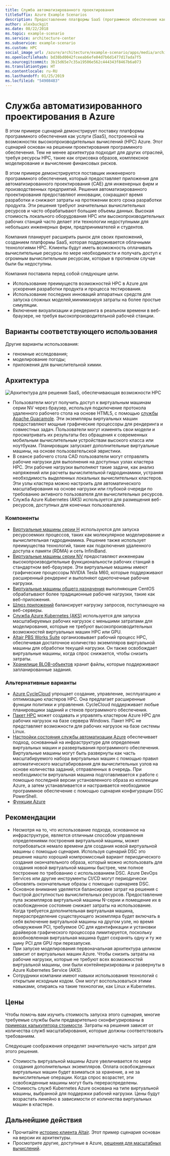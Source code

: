 ```yaml
---
title: Служба автоматизированного проектирования
titleSuffix: Azure Example Scenarios
description: Предоставление платформы SaaS (программное обеспечение как услуга) для автоматизированного проектирования (CAE) в Azure.
author: alexbuckgit
ms.date: 08/22/2018
ms.topic: example-scenario
ms.service: architecture-center
ms.subservice: example-scenario
ms.custom: HPC
social_image_url: /azure/architecture/example-scenario/apps/media/architecture-hpc-saas.png
ms.openlocfilehash: bd38bd0042fceeab6efe04d7b6d1477d17ada7f5
ms.sourcegitcommit: 3b15d65e7c35a19506e562c444343f8467b6a073
ms.translationtype: HT
ms.contentlocale: ru-RU
ms.lasthandoff: 01/25/2019
ms.locfileid: "54908483"
---
```

# <a name="a-computer-aided-engineering-service-on-azure"></a>Служба автоматизированного проектирования в Azure

В этом примере сценарий демонстрирует поставку платформы программного обеспечения как услуги (SaaS), построенной на возможностях высокопроизводительных вычислений (HPC) Azure. Этот сценарий основан на решении проектирования программного обеспечения. Тем не менее архитектура подходит для других отраслей, требуя ресурсы HPC, такие как отрисовка образов, комплексное моделирование и вычисление финансовых рисков.

В этом примере демонстрируется поставщик инженерного программного обеспечения, который предоставляет приложения для автоматизированного проектирования (CAE) для инженерных фирм и производственных предприятий. Решения автоматизированного проектирования предоставляют инновации, сокращают время разработки и снижают затраты на протяжении всего срока разработки продукта. Эти решения требуют значительных вычислительных ресурсов и часто обрабатывают большие объемы данных. Высокая стоимость локального оборудования HPC или высокопроизводительных рабочих станций часто делает эти технологии недоступными для небольших инженерных фирм, предпринимателей и студентов.

Компания планирует расширить рынок для своих приложений, созданием платформы SaaS, которая поддерживается облачными технологиями HPC. Клиенты будут иметь возможность оплачивать вычислительные ресурсы по мере необходимости и получать доступ к огромным вычислительным ресурсам, которые в противном случае были бы недоступны.

Компания поставила перед собой следующие цели.

- Использование преимуществ возможностей HPC в Azure для ускорения разработки продукта и процесса тестирования.
- Использование последних инноваций аппаратных средств для запуска сложных моделей,минимизируя затраты на более простые симуляции.
- Включение визуализации и рендеринга в реальном времени в веб-браузере, не требуя высокопроизводительной рабочей станции.

## <a name="relevant-use-cases"></a>Варианты соответствующего использования

Другие варианты использования:

- геномные исследования;
- моделирование погоды;
- приложения для вычислительной химии.

## <a name="architecture"></a>Архитектура

![Архитектура для решения SaaS, обеспечивающая возможности HPC][architecture]

- Пользователи могут получить доступ к виртуальным машинам серии NV через браузер, используя подключение протокола удаленного рабочего стола на основе HTML5, с помощью [службы Apache Guacamole](https://guacamole.apache.org/). Эти экземпляры виртуальных машин предоставляют мощные графические процессоры для рендеринга и совместных задач. Пользователи могут изменять свои модели и просматривать их результаты без обращения к современных мобильным вычислительным устройствам высокого класса или ноутбукам. Планировщик запускает дополнительные виртуальные машины, на основе пользовательской эвристики.
- В сеансе рабочего стола CAD пользователи могут отправлять рабочие нагрузки для выполнения на доступных узлах кластера HPC. Эти рабочие нагрузки выполняют такие задачи, как анализ напряжений или расчеты вычислительной гидродинамики, устраняя необходимость выделенных локальных вычислительных кластеров. Эти узлы кластера можно настроить для автоматического масштабирования на основе нагрузки или глубокой очереди по требованию активного пользователя для вычислительных ресурсов.
- Служба Azure Kubernetes (AKS) используется для размещения веб-ресурсов, доступных для конечных пользователей.

### <a name="components"></a>Компоненты

- [Виртуальные машины серии H](/azure/virtual-machines/linux/sizes-hpc) используются для запуска ресурсоемких процессов, таких как молекулярное моделирование и вычислительная гидродинамика. Решение также использует преимущества технологий, такие как подключения удаленного доступа к памяти (RDMA) и сеть InfiniBand.
- [Виртуальные машины серии NV](/azure/virtual-machines/windows/sizes-gpu) предоставляют инженерам высокопроизводительные функциональности рабочих станций в стандартном веб-браузере. Эти виртуальные машины имеют графические процессоры NVIDIA Tesla M60, которые поддерживают расширенный рендеринг и выполняют одноточечные рабочие нагрузки.
- [Виртуальные машины общего назначения](/azure/virtual-machines/linux/sizes-general) выполняющие CentOS обрабатывают более традиционные рабочие нагрузки, такие как веб-приложения.
- [Шлюз приложений](/azure/application-gateway/overview) балансирует нагрузку запросов, поступающую на веб-серверы.
- [Служба Azure Kubernetes (AKS)](/azure/aks/intro-kubernetes) используется для запуска масштабируемых рабочих нагрузок с меньшими затратами для моделирования, которые не требуют высокопроизводительных возможностей виртуальных машин HPC или GPU.
- [Altair PBS Works Suite](https://www.pbsworks.com/PBSProduct.aspx?n=PBS-Works-Suite&c=Overview-and-Capabilities) организовывает рабочий процесс HPC, обеспечивая достаточное количество экземпляров виртуальной машины для обработки текущей нагрузки. Он также освобождает виртуальные машины, когда спрос снижается, чтобы снизить затраты.
- [Хранилище BLOB-объектов](/azure/storage/blobs/storage-blobs-introduction) хранит файлы, которые поддерживают запланированные задания.

### <a name="alternatives"></a>Альтернативные варианты

- [Azure CycleCloud](/azure/cyclecloud/overview) упрощает создание, управление, эксплуатацию и оптимизацию кластеров HPC. Она предлагает расширенные функции политики и управления. CycleCloud поддерживает любые планировщики заданий и стеков программного обеспечения.
- [Пакет HPC](/azure/virtual-machines/windows/hpcpack-cluster-options) может создавать и управлять кластером Azure HPC для рабочих нагрузок на базе сервера Windows. Пакет HPC не представляет возможности для рабочих нагрузок на базе системы Linux.
- [Настройки состояния службы автоматизации Azure](/azure/automation/automation-dsc-overview) обеспечивает подход, основанный на инфраструктуре для определения виртуальных машин и развертывания программного обеспечения. Виртуальные машины могут быть развернуты как часть масштабируемого набора виртуальных машин с помощью правил автоматического масштабирования для вычислительных узлов на основе количества заданий, отправленных в очередь. При необходимости виртуальная машина подготавливается к работе с помощью последней версии установленного образа из коллекции Azure, а затем устанавливается и настраивается необходимое программное обеспечение с помощью сценария конфигурации DSC PowerShell.
- [Функции Azure](/azure/azure-functions/functions-overview)

## <a name="considerations"></a>Рекомендации

- Несмотря на то, что использование подхода, основанное на инфраструктуре, является отличным способом управления определениями построения виртуальной машины, может потребоваться немало времени для создания новой виртуальной машины с помощью сценария. Используя сценарий DSC это решение нашло хороший компромиссный вариант периодического создания окончательного образа, который можно использовать для создания новой виртуальной машины быстрее, чем полное построение по требованию с использованием DSC. Azure DevOps Services или другие инструменты CI/CD могут периодически обновлять окончательные образы с помощью сценариев DSC.
- Основное внимание уделяется балансировке затрат на решения с быстрой доступностью вычислительных ресурсов. Предоставление пула экземпляров виртуальной машины N-серии и помещение их в освобожденное состояние снижает затраты на использование. Когда требуется дополнительная виртуальная машина, перераспределение существующего экземпляра будет включать в себя включение виртуальной машины на другом узле, но время обнаружения PCI, требуемое ОС для идентификации и установки драйверов графического процессора лимитируется, поскольку возобновленная виртуальная машина будет сохранять одну и ту же шину PCI для GPU при перезапуске.
- При запуске моделирования первоначальная архитектура целиком зависит от виртуальных машин Azure. Чтобы снизить затраты на рабочие нагрузки, которые не требуют всех возможностей виртуальной машины, они были контейнеризированы и развернуты в Azure Kubernetes Service (AKS).
- Сотрудники компании имеют навыки использования технологий с открытым исходным кодом. Они могут воспользоваться этими навыками, опираясь на такие технологии, как Linux и Kubernetes.

## <a name="pricing"></a>Цены

Чтобы помочь вам изучить стоимость запуска этого сценария, многие требуемые службы были предварительно сконфигурированы в [примерах калькулятора стоимости][calculator]. Затраты на решения зависят от количества служб масштабирования, которые должны соответствовать требованиям.

Следующие соображения определят значительную часть затрат для этого решения.

- Стоимость виртуальной машины Azure увеличивается по мере создания дополнительных экземпляров. Оплата освобожденных виртуальных машин будет взиматься за хранение, а не за вычислительные операции. Когда спрос возрастет, эти освобожденные машины могут быть перераспределены.
- Стоимость служб Kubernetes Azure основана на типе виртуальной машины, выбранной для поддержки рабочей нагрузки. Цены будут возрастать линейно в зависимости от количества виртуальных машин в кластере.

## <a name="next-steps"></a>Дальнейшие действия

- Прочитайте [историю клиента Altair][source-document]. Этот пример сценария основан на версии их архитектуры.
- Просмотрите другие, доступные в Azure, [решения для масштабных вычислений](https://azure.microsoft.com/solutions/big-compute).

<!-- links -->
[architecture]: ./media/architecture-hpc-saas.png
[source-document]: https://customers.microsoft.com/story/altair-manufacturing-azure
[calculator]: https://azure.com/e/3cb9ccdc893f41ffbcdb00c328178ccf
